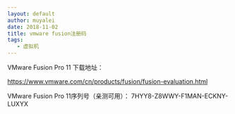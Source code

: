 ```yaml
---
layout: default
author: muyalei
date: 2018-11-02
title: vmware fusion注册码
tags:
   - 虚拟机
---
```



VMware Fusion Pro 11 下载地址：

https://www.vmware.com/cn/products/fusion/fusion-evaluation.html

VMware Fusion Pro 11序列号（亲测可用）：
7HYY8-Z8WWY-F1MAN-ECKNY-LUXYX


